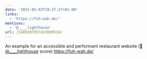 ```yaml
---
date: '2022-02-03T19:37:27+01:00'
links:
  - 'https://fuh-wah.de/'
mentions:
  - '@____lighthouse'
url: /1489307057413099524/
---
```

An example for an accessible and performant restaurant website (💯 [@____lighthouse](https://twitter.com/@____lighthouse) score) https://fuh-wah.de/
